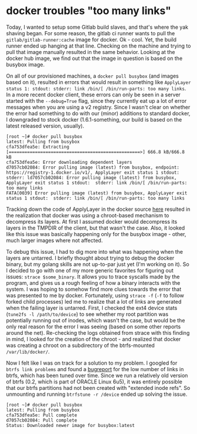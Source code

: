 # docker troubles "too many links"

Today, I wanted to setup some Gitlab build slaves, and that's where the yak shaving began. For some reason, the gitlab ci runner wants to pull the `gitlab/gitlab-runner:cache` image for docker. Ok - cool. Yet, the build runner ended up hanging at that line. Checking on the machine and trying to pull that image manually resulted in the same behavior. Looking at the docker hub image, we find out that the image in question is based on the busybox image.

On all of our provisioned machines, a `docker pull busybox` (and images based on it), resulted in errors that would result in something like `ApplyLayer status 1: stdout: stderr: link /bin/[ /bin/run-parts: too many links`. In a more recent docker client, these errors can only be seen in a server started with the `--debug=True` flag, since they currently eat up a lot of error messages when you are using a v2 registry. Since I wasn't clear on whether the error had something to do with our (minor) additions to standard docker, I downgraded to stock docker (1.6.1-something, our build is based on the latest released version, usually).

    [root ~]# docker pull busybox
    latest: Pulling from busybox
    cfa753dfea5e: Extracting [==================================================>] 666.8 kB/666.8 kB
    cfa753dfea5e: Error downloading dependent layers 
    d7057cb02084: Error pulling image (latest) from busybox, endpoint: https://registry-1.docker.io/v1/, ApplyLayer exit status 1 stdout:  stderr: ld7057cb02084: Error pulling image (latest) from busybox, ApplyLayer exit status 1 stdout:  stderr: link /bin/[ /bin/run-parts: too many links 
    FATA[0039] Error pulling image (latest) from busybox, ApplyLayer exit status 1 stdout:  stderr: link /bin/[ /bin/run-parts: too many links 

Tracking down the code of ApplyLayer in the docker source [here](https://github.com/docker/docker/blob/release/1.8/pkg/chrootarchive/init_unix.go) resulted in the realization that docker was using a chroot-based mechanism to decompress its layers. At first I assumed docker would decompress its layers in the TMPDIR of the client, but that wasn't the case. Also, it looked like this issue was basically happening only for the busybox image - other, much larger images where not affected. 

To debug this issue, I had to dig more into what was happening when the layers are untarred. I briefly thought about trying to debug the docker binary, but my golang skills are not up-to-par just yet (I'm working on it). So I decided to go with one of my more generic favorites for figuring out issues: `strace $some_binary`. It allows you to trace syscalls made by the program, and gives us a rough feeling of how a binary interacts with the system. I was hoping to somehow find  more clues towards the error that was presented to me by docker. Fortunately, using `strace -f` (`-f` to follow forked child processes) led me to realize that a lot of links are generated when the failing layer is untarred. 
First, I checked the ext4 device stats (`tune2fs -l /path/to/device`) to see whether my root partition was potentially running out of inodes, which wasn't the case, but would be the only real reason for the error I was seeing (based on some other reports around the net). Re-checking the logs obtained from strace with this finding in mind, I looked for the creation of the chroot - and realized that docker was creating a chroot on a subdirectory of the btrfs-mounted `/var/lib/docker/`. 

Now I felt like I was on track for a solution to my problem. I googled for `btrfs link problems` and found a [bugreport](https://bugzilla.kernel.org/show_bug.cgi?id=15762) for the low number of links in btrfs, which has been tuned over time. Since we run a relatively old version of btrfs (0.2, which is part of ORACLE Linux 6u5), it was entirely possible that our btrfs partitions had not been created with "extended inode refs". So unmounting and running `btrfstune -r /device` ended up solving the issue. 

    [root ~]# docker pull busybox
    latest: Pulling from busybox
    cfa753dfea5e: Pull complete 
    d7057cb02084: Pull complete 
    Status: Downloaded newer image for busybox:latest

